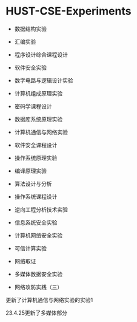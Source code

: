 # HUST-CSE-Experiments

- 数据结构实验
- 汇编实验

- 程序设计综合课程设计
- 软件安全实验
- 数字电路与逻辑设计实验
- 计算机组成原理实验

- 密码学课程设计
- 数据库系统原理实验
- 计算机通信与网络实验
- 软件安全课程设计
- 操作系统原理实验
- 编译原理实验
- 算法设计与分析

- 操作系统课程设计
- 逆向工程分析技术实验
- 信息系统安全实验
- 计算机网络安全实验
- 可信计算实验
- 网络取证
- 多媒体数据安全实验
- 网络攻防实践（三）


更新了计算机通信与网络实验的实验1

23.4.25更新了多媒体部分